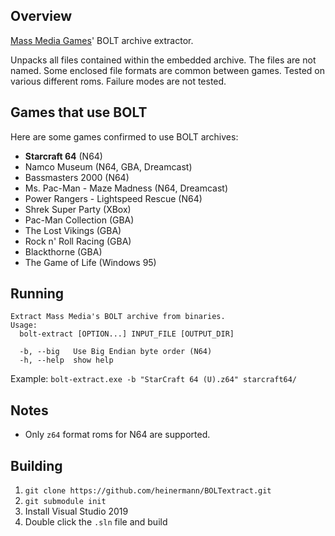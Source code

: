 ## Overview
[Mass Media Games](https://en.wikipedia.org/wiki/Mass_Media_Games)' BOLT archive extractor.

Unpacks all files contained within the embedded archive. The files are not named. Some enclosed file formats are common between games. Tested on various different roms. Failure modes are not tested.

## Games that use BOLT
Here are some games confirmed to use BOLT archives:
- **Starcraft 64** (N64)
- Namco Museum (N64, GBA, Dreamcast)
- Bassmasters 2000 (N64)
- Ms. Pac-Man - Maze Madness (N64, Dreamcast)
- Power Rangers - Lightspeed Rescue (N64)
- Shrek Super Party (XBox)
- Pac-Man Collection (GBA)
- The Lost Vikings (GBA)
- Rock n' Roll Racing (GBA)
- Blackthorne (GBA)
- The Game of Life (Windows 95)

## Running
```
Extract Mass Media's BOLT archive from binaries.
Usage:
  bolt-extract [OPTION...] INPUT_FILE [OUTPUT_DIR]

  -b, --big   Use Big Endian byte order (N64)
  -h, --help  show help
```

Example: `bolt-extract.exe -b "StarCraft 64 (U).z64" starcraft64/`

## Notes
- Only `z64` format roms for N64 are supported.

## Building
1. `git clone https://github.com/heinermann/BOLTextract.git`
2. `git submodule init`
3. Install Visual Studio 2019
4. Double click the `.sln` file and build


